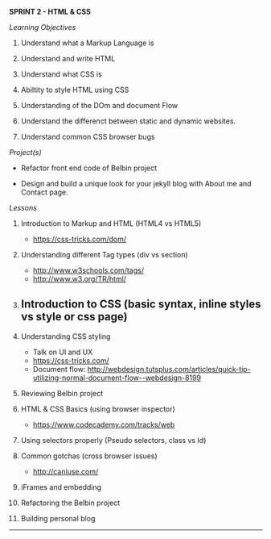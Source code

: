 **SPRINT 2 - HTML & CSS**

*Learning Objectives*

1. Understand what a Markup Language is

2. Understand and write HTML

3. Understand what CSS is

4. Abiltity to style HTML using CSS

5. Understanding of the DOm and document Flow

6. Understand the differenct between static and dynamic websites.

7. Understand common CSS browser bugs

*Project(s)*

* Refactor front end code of Belbin project

* Design and build a unique look for your jekyll blog with About me and Contact page.

*Lessons*

1. Introduction to Markup and HTML (HTML4 vs HTML5)
	- https://css-tricks.com/dom/
 
2. Understanding different Tag types (div vs section)
	- http://www.w3schools.com/tags/
	- http://www.w3.org/TR/html/

3. Introduction to CSS (basic syntax, inline styles vs style or css page)
	- 

4. Understanding CSS styling
	- Talk on UI and UX
	- https://css-tricks.com/
	- Document flow: http://webdesign.tutsplus.com/articles/quick-tip-utilizing-normal-document-flow--webdesign-8199

5. Reviewing Belbin project

6. HTML & CSS Basics (using browser inspector)
    - https://www.codecademy.com/tracks/web

7. Using selectors properly (Pseudo selectors, class vs Id)

8. Common gotchas (cross browser issues)
 	- http://caniuse.com/

9. iFrames and embedding

10. Refactoring the Belbin project

11. Building personal blog

* * *
